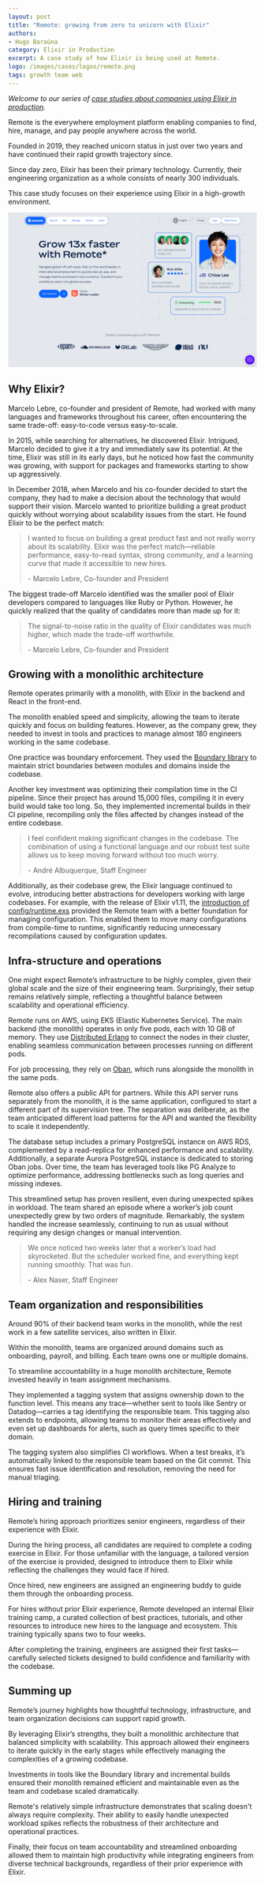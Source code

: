 ```yaml
---
layout: post
title: "Remote: growing from zero to unicorn with Elixir"
authors:
- Hugo Baraúna
category: Elixir in Production
excerpt: A case study of how Elixir is being used at Remote.
logo: /images/cases/logos/remote.png
tags: growth team web
---
```


*Welcome to our series of [case studies about companies using Elixir in production](/cases.html).*

Remote is the everywhere employment platform enabling companies to find, hire, manage, and pay people anywhere across the world.

Founded in 2019, they reached unicorn status in just over two years and have continued their rapid growth trajectory since.

Since day zero, Elixir has been their primary technology. Currently, their engineering organization as a whole consists of nearly 300 individuals.

This case study focuses on their experience using Elixir in a high-growth environment.

![Remote website screenshot](/images/cases/bg/remote.png)

## Why Elixir?

Marcelo Lebre, co-founder and president of Remote, had worked with many languages and frameworks throughout his career, often encountering the same trade-off: easy-to-code versus easy-to-scale.

In 2015, while searching for alternatives, he discovered Elixir. Intrigued, Marcelo decided to give it a try and immediately saw its potential. At the time, Elixir was still in its early days, but he noticed how fast the community was growing, with support for packages and frameworks starting to show up aggressively.

In December 2018, when Marcelo and his co-founder decided to start the company, they had to make a decision about the technology that would support their vision. Marcelo wanted to prioritize building a great product quickly without worrying about scalability issues from the start. He found Elixir to be the perfect match:

> I wanted to focus on building a great product fast and not really worry about its scalability. Elixir was the perfect match—reliable performance, easy-to-read syntax, strong community, and a learning curve that made it accessible to new hires.
>
> \- 	Marcelo Lebre, Co-founder and President

The biggest trade-off Marcelo identified was the smaller pool of Elixir developers compared to languages like Ruby or Python. However, he quickly realized that the quality of candidates more than made up for it:

> The signal-to-noise ratio in the quality of Elixir candidates was much higher, which made the trade-off worthwhile.
>
> \- 	Marcelo Lebre, Co-founder and President

## Growing with a monolithic architecture

Remote operates primarily with a monolith, with Elixir in the backend and React in the front-end.

The monolith enabled speed and simplicity, allowing the team to iterate quickly and focus on building features. However, as the company grew, they needed to invest in tools and practices to manage almost 180 engineers working in the same codebase.

One practice was boundary enforcement. They used the [Boundary library](https://github.com/sasa1977/boundary) to maintain strict boundaries between modules and domains inside the codebase.

Another key investment was optimizing their compilation time in the CI pipeline. Since their project has around 15,000 files, compiling it in every build would take too long. So, they implemented incremental builds in their CI pipeline, recompiling only the files affected by changes instead of the entire codebase.

> I feel confident making significant changes in the codebase. The combination of using a functional language and our robust test suite allows us to keep moving forward without too much worry.
>
> \- André Albuquerque, Staff Engineer

Additionally, as their codebase grew, the Elixir language continued to evolve, introducing better abstractions for developers working with large codebases. For example, with the release of Elixir v1.11, the [introduction of config/runtime.exs](/blog/2020/10/06/elixir-v1-11-0-released/) provided the Remote team with a better foundation for managing configuration. This enabled them to move many configurations from compile-time to runtime, significantly reducing unnecessary recompilations caused by configuration updates.

## Infra-structure and operations

One might expect Remote’s infrastructure to be highly complex, given their global scale and the size of their engineering team. Surprisingly, their setup remains relatively simple, reflecting a thoughtful balance between scalability and operational efficiency.

Remote runs on AWS, using EKS (Elastic Kubernetes Service). The main backend (the monolith) operates in only five pods, each with 10 GB of memory. They use [Distributed Erlang](https://www.erlang.org/doc/system/distributed.html) to connect the nodes in their cluster, enabling seamless communication between processes running on different pods.

For job processing, they rely on [Oban](https://github.com/oban-bg/oban), which runs alongside the monolith in the same pods.

Remote also offers a public API for partners. While this API server runs separately from the monolith, it is the same application, configured to start a different part of its supervision tree. The separation was deliberate, as the team anticipated different load patterns for the API and wanted the flexibility to scale it independently.

The database setup includes a primary PostgreSQL instance on AWS RDS, complemented by a read-replica for enhanced performance and scalability. Additionally, a separate Aurora PostgreSQL instance is dedicated to storing Oban jobs. Over time, the team has leveraged tools like PG Analyze to optimize performance, addressing bottlenecks such as long queries and missing indexes.

This streamlined setup has proven resilient, even during unexpected spikes in workload. The team shared an episode where a worker’s job count unexpectedly grew by two orders of magnitude. Remarkably, the system handled the increase seamlessly, continuing to run as usual without requiring any design changes or manual intervention.

> We once noticed two weeks later that a worker’s load had skyrocketed. But the scheduler worked fine, and everything kept running smoothly. That was fun.
>
> \- Alex Naser, Staff Engineer

## Team organization and responsibilities

Around 90% of their backend team works in the monolith, while the rest work in a few satellite services, also written in Elixir.

Within the monolith, teams are organized around domains such as onboarding, payroll, and billing. Each team owns one or multiple domains.

To streamline accountability in a huge monolith architecture, Remote invested heavily in team assignment mechanisms.

They implemented a tagging system that assigns ownership down to the function level. This means any trace—whether sent to tools like Sentry or Datadog—carries a tag identifying the responsible team. This tagging also extends to endpoints, allowing teams to monitor their areas effectively and even set up dashboards for alerts, such as query times specific to their domain.

The tagging system also simplifies CI workflows. When a test breaks, it’s automatically linked to the responsible team based on the Git commit. This ensures fast issue identification and resolution, removing the need for manual triaging.

## Hiring and training

Remote’s hiring approach prioritizes senior engineers, regardless of their experience with Elixir.

During the hiring process, all candidates are required to complete a coding exercise in Elixir. For those unfamiliar with the language, a tailored version of the exercise is provided, designed to introduce them to Elixir while reflecting the challenges they would face if hired.

Once hired, new engineers are assigned an engineering buddy to guide them through the onboarding process.

For hires without prior Elixir experience, Remote developed an internal Elixir training camp, a curated collection of best practices, tutorials, and other resources to introduce new hires to the language and ecosystem. This training typically spans two to four weeks.

After completing the training, engineers are assigned their first tasks—carefully selected tickets designed to build confidence and familiarity with the codebase.

## Summing up

Remote’s journey highlights how thoughtful technology, infrastructure, and team organization decisions can support rapid growth.

By leveraging Elixir’s strengths, they built a monolithic architecture that balanced simplicity with scalability. This approach allowed their engineers to iterate quickly in the early stages while effectively managing the complexities of a growing codebase.

Investments in tools like the Boundary library and incremental builds ensured their monolith remained efficient and maintainable even as the team and codebase scaled dramatically.

Remote's relatively simple infrastructure demonstrates that scaling doesn't always require complexity. Their ability to easily handle unexpected workload spikes reflects the robustness of their architecture and operational practices.

Finally, their focus on team accountability and streamlined onboarding allowed them to maintain high productivity while integrating engineers from diverse technical backgrounds, regardless of their prior experience with Elixir.
